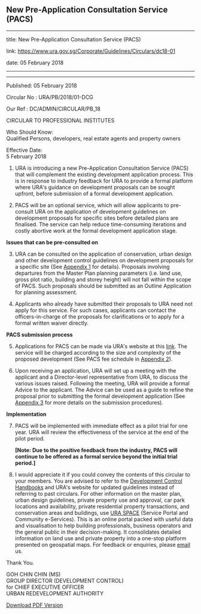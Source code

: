## New Pre-Application Consultation Service (PACS)
---
title: New Pre-Application Consultation Service (PACS)

link: https://www.ura.gov.sg/Corporate/Guidelines/Circulars/dc18-01

date: 05 February 2018

---

-----------------------------------------------

Published: 05 February 2018

Circular No : URA/PB/2018/01-DCG

Our Ref : DC/ADMIN/CIRCULAR/PB\_18

  

CIRCULAR TO PROFESSIONAL INSTITUTES

  

Who Should Know:  
Qualified Persons, developers, real estate agents and property owners

  

Effective Date:  
5 February 2018

  

1.  URA is introducing a new Pre-Application Consultation Service (PACS) that will complement the existing development application process. This is in response to industry feedback for URA to provide a formal platform where URA's guidance on development proposals can be sought upfront, before submission of a formal development application.

2.  PACS will be an optional service, which will allow applicants to pre-consult URA on the application of development guidelines on development proposals for specific sites before detailed plans are finalised. The service can help reduce time-consuming iterations and costly abortive work at the formal development application stage.

**Issues that can be pre-consulted on**

3.  URA can be consulted on the application of conservation, urban design and other development control guidelines on development proposals for a specific site (See [Appendix 1](https://www.ura.gov.sg/-/media/User-Defined/URA-Online/circulars/2018/Feb/dc18-01/dc18-01-App1.pdf) for details). Proposals involving departures from the Master Plan planning parameters (i.e. land use, gross plot ratio, building and storey height) will not fall within the scope of PACS. Such proposals should be submitted as an Outline Application for planning assessment.

4.  Applicants who already have submitted their proposals to URA need not apply for this service. For such cases, applicants can contact the officers-in-charge of the proposals for clarifications or to apply for a formal written waiver directly.

**PACS submission process**

5.  Applications for PACS can be made via URA's website at this [link](https://www.ura.gov.sg/pacsWeb). The service will be charged according to the size and complexity of the proposed development (See PACS fee schedule in [Appendix 2](https://www.ura.gov.sg/-/media/User-Defined/URA-Online/circulars/2018/Feb/dc18-01/dc18-01-App2.pdf)).

6.  Upon receiving an application, URA will set up a meeting with the applicant and a Director-level representative from URA, to discuss the various issues raised. Following the meeting, URA will provide a formal Advice to the applicant. The Advice can be used as a guide to refine the proposal prior to submitting the formal development application (See [Appendix 3](https://www.ura.gov.sg/-/media/User-Defined/URA-Online/circulars/2018/Feb/dc18-01/dc18-01-App3.pdf) for more details on the submission procedures).

**Implementation**

7.  PACS will be implemented with immediate effect as a pilot trial for one year. URA will review the effectiveness of the service at the end of the pilot period.  
      
    **\[Note: Due to the positive feedback from the industry, PACS will continue to be offered as a formal service beyond the initial trial period.\]**

8.  I would appreciate it if you could convey the contents of this circular to your members. You are advised to refer to the [Development Control Handbooks](https://www.ura.gov.sg/Corporate/Guidelines/Development-Control) and URA's website for updated guidelines instead of referring to past circulars. For other information on the master plan, urban design guidelines, private property use and approval, car park locations and availability, private residential property transactions, and conservation areas and buildings, use [URA SPACE](https://www.ura.gov.sg/maps/) (Service Portal and Community e-Services). This is an online portal packed with useful data and visualisation to help building professionals, business operators and the general public in their decision-making. It consolidates detailed information on land use and private property into a one-stop platform presented on geospatial maps. For feedback or enquiries, please [email](https://www.ura.gov.sgmailto:https://www.ura.gov.sg/feedbackWeb/contactus_feedback.jsp) us.

Thank You.  
  
GOH CHIN CHIN (MS)  
GROUP DIRECTOR (DEVELOPMENT CONTROL)  
for CHIEF EXECUTIVE OFFICER  
URBAN REDEVELOPMENT AUTHORITY

[Download PDF Version](https://www.ura.gov.sg/services/download_file.aspx?f={9AAF2AE1-7CD1-46FF-8A94-CCCBBF50FF20})